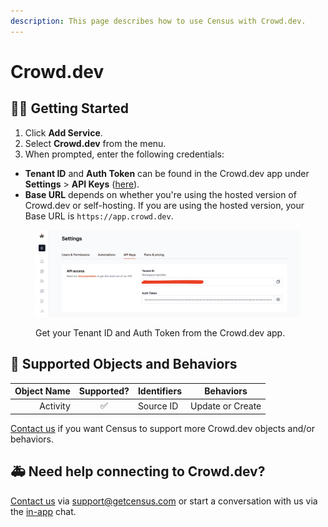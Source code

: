 ```yaml
---
description: This page describes how to use Census with Crowd.dev.
---
```


# Crowd.dev

## 🏃‍♀️ Getting Started

1. Click **Add Service**.
2. Select **Crowd.dev** from the menu.
3. When prompted, enter the following credentials:
  - **Tenant ID** and **Auth Token** can be found in the Crowd.dev app under **Settings** > **API Keys** ([here](https://app.crowd.dev/settings?activeTab=api-keys)).
  - **Base URL** depends on whether you're using the hosted version of Crowd.dev or self-hosting. If you are using the hosted version, your Base URL is `https://app.crowd.dev`.

<figure><img src="../.gitbook/assets/crowd.png" alt=""><figcaption><p>Get your Tenant ID and Auth Token from the Crowd.dev app.</p></figcaption></figure>

## 🔀 Supported Objects and Behaviors

| **Object Name** | **Supported?** | **Identifiers**  | **Behaviors** |
| --------------: | :------------: | ---------------- | --------------|
| Activity | ✅ | Source ID | Update or Create |

[Contact us](mailto:support@getcensus.com) if you want Census to support more Crowd.dev objects and/or behaviors.

## 🚑 Need help connecting to Crowd.dev?

[Contact us](mailto:support@getcensus.com) via support@getcensus.com or start a conversation with us via the [in-app](https://app.getcensus.com) chat.
